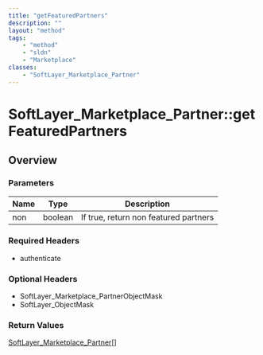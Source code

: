 ```yaml
---
title: "getFeaturedPartners"
description: ""
layout: "method"
tags:
    - "method"
    - "sldn"
    - "Marketplace"
classes:
    - "SoftLayer_Marketplace_Partner"
---
```

# SoftLayer_Marketplace_Partner::getFeaturedPartners
## Overview 


### Parameters 
|Name | Type | Description |
| --- | --- | --- |
|non| boolean| If true, return non featured partners|


### Required Headers
* authenticate

### Optional Headers
* SoftLayer_Marketplace_PartnerObjectMask
* SoftLayer_ObjectMask

### Return Values
<a href='/reference/datatypes/SoftLayer_Marketplace_Partner'>SoftLayer_Marketplace_Partner[] </a>

